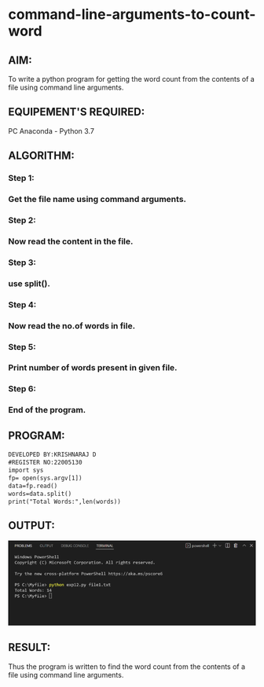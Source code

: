 # command-line-arguments-to-count-word
## AIM:
To write a python program for getting the word count from the contents of a file using command line arguments.
## EQUIPEMENT'S REQUIRED: 
PC
Anaconda - Python 3.7
## ALGORITHM: 
### Step 1:
### Get the file name using command arguments.
### Step 2: 
### Now read the content in the file.
### Step 3: 
### use split().
### Step 4:  
### Now read the no.of words in file.
### Step 5: 
### Print number of words present in given file.
### Step 6: 
### End of the program.
## PROGRAM:
```
DEVELOPED BY:KRISHNARAJ D
#REGISTER NO:22005130
import sys
fp= open(sys.argv[1])
data=fp.read()
words=data.split()
print("Total Words:",len(words))
```
## OUTPUT:
!['output'](/Screenshot%20from%202023-01-26%2011-25-21.png)

## RESULT:
Thus the program is written to find the word count from the contents of a file using command line arguments.
